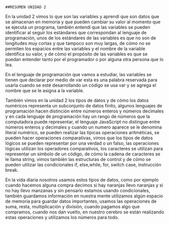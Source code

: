 

                                                                     ##RESUMEN UNIDAD 2


En la unidad 2 vimos lo que son las variables y aprendí que son datos que se almacenan en memoria y que pueden cambiar su valor al momento que se ejecuta un programa, también entendí que las variables se pueden identificar al seguir los estándares que correspondan al lenguaje de programación, unos de los estándares de las variables es que no son de longitudes muy cortas y que tampoco son muy largas, de cómo no se permiten los espacios entre las variables y el nombre de la variable identifica su valor, y de cómo el propósito de las variables es que se puedan entender tanto por el programador o por alguna otra persona que lo lea.


En el lenguaje de programación que vamos a estudiar, las variables se tienen que declarar por medio de var esta es una palabra reservada para usarla cuando se esté desarrollando un código se usa var y se agrega el nombre que se le asigna a la variable.

También vimos en la unidad 2 los tipos de datos y de cómo los datos numéricos representa un subconjunto de datos finito,  algunos lenguajes de programación hacen distinción entre números enteros y números decimales y en cada lenguaje de programación hay un rango de números que la computadora puede representar, el lenguaje JavaScript no distingue entre números enteros y decimales y cuando un numero aparece se le denomina literal numérico, se pueden realizar las típicas operaciones aritméticas, se pueden hacer operaciones comparativas, vimos que los tipos de datos lógicos se pueden representar por una verdad o un falso, las operaciones lógicas utilizan los operadores comparativos, los caracteres se utilizan para representar un símbolo de un código, de cómo la cadena de caracteres se le llama string, vimos también las estructuras de control y de cómo se pueden utilizar las condicionales if, else,while, for, switch case, instrucción break.

En la vida diaria nosotros usamos estos tipos de datos, como por ejemplo cuando hacemos alguna compra decimos si hay naranjas llevo naranjas y si no hay llevo manzanas y sin pensarlo estamos usando condicionales, también guardamos información en nuestra mente utilizamos algún espacio de memoria para guardar datos importantes, usamos las operaciones de suma, resta, multiplicación y división, cuando pagamos algo que compramos, cuando nos dan vuelto, en nuestro cerebro se están realizando estas operaciones y utilizamos los números para todo.
